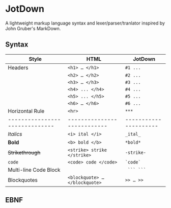 # JotDown

A lightweight markup language syntax and lexer/parser/tranlator inspired by John Gruber's MarkDown.

## Syntax

| Style                          | HTML                           | JotDown                     |
| ------------------------------ | ------------------------------ | --------------------------- |
| Headers                        | `<h1> … </h1>`                 | `#1 ...`                    |
|                                | `<h2> … </h2>`                 | `#2 ...`                    |
|                                | `<h3> … </h3>`                 | `#3 ...`                    |
|                                | `<h4> ... </h4>`               | `#4 ...`                    |
|                                | `<h5> ... </h5>`               | `#5 ...`                    |
|                                | `<h6> … </h6>`                 | `#6 ...`                    |
| Horizontal Rule                | `<hr>`                         | `***`                       |
| ------------------------------ | ---------------------------    | ---------------------       |
| *Italics*                      | `<i> ital </i>`                | `_ital_`                    |
| **Bold**                       | `<b> bold </b>`                | `*bold*`                    |
| <strike>Strikethrough</strike> | `<strike> strike </strike>`    | `-strike-`                  |
| `code`                         | `<code> code </code>`          | <code>\`code\`</code>       |
| Multi-line Code Block          |                                | <code> \`\`\` \`\`\`</code> |
| Blockquotes                    | `<blockquote> … </blockquote>` | ` >> … >> `                 |

## EBNF
